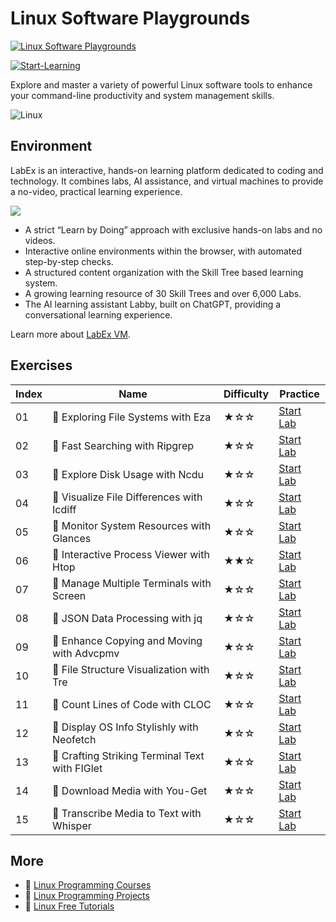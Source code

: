 # Linux Software Playgrounds

[![Linux Software Playgrounds](https://cover-creator.appbot.io/linux-software-playgrounds.png)](https://labex.io/courses/linux-software-playgrounds)

[![Start-Learning](https://img.shields.io/badge/Start-Learning-whitesmoke?style=for-the-badge)](https://labex.io/courses/linux-software-playgrounds)

Explore and master a variety of powerful Linux software tools to enhance your command-line productivity and system management skills.

![Linux](https://img.shields.io/badge/Linux-whitesmoke?style=for-the-badge&logo=linux)


## Environment

LabEx is an interactive, hands-on learning platform dedicated to coding and technology. It combines labs, AI assistance, and virtual machines to provide a no-video, practical learning experience.

![](https://tutorial-screenshot.getvm.io/images/vm-1725247253.png)

- A strict “Learn by Doing” approach with exclusive hands-on labs and no videos.
- Interactive online environments within the browser, with automated step-by-step checks.
- A structured content organization with the Skill Tree based learning system.
- A growing learning resource of 30 Skill Trees and over 6,000 Labs.
- The AI learning assistant Labby, built on ChatGPT, providing a conversational learning experience.

Learn more about [LabEx VM](https://support.labex.io/using-labex/virtual-machine).

## Exercises

|   Index | Name                                          | Difficulty   | Practice                                                                                                                    |
|---------|-----------------------------------------------|--------------|-----------------------------------------------------------------------------------------------------------------------------|
|      01 | 📖 Exploring File Systems with Eza             | ★☆☆          | <a target='_blank' href='https://labex.io/tutorials/linux-exploring-file-systems-with-eza-295948'>Start Lab</a>             |
|      02 | 📖 Fast Searching with Ripgrep                 | ★☆☆          | <a target='_blank' href='https://labex.io/tutorials/linux-fast-searching-with-ripgrep-384504'>Start Lab</a>                 |
|      03 | 📖 Explore Disk Usage with Ncdu                | ★☆☆          | <a target='_blank' href='https://labex.io/tutorials/linux-explore-disk-usage-with-ncdu-296141'>Start Lab</a>                |
|      04 | 📖 Visualize File Differences with Icdiff      | ★☆☆          | <a target='_blank' href='https://labex.io/tutorials/linux-visualize-file-differences-with-icdiff-272381'>Start Lab</a>      |
|      05 | 📖 Monitor System Resources with Glances       | ★☆☆          | <a target='_blank' href='https://labex.io/tutorials/linux-monitor-system-resources-with-glances-384503'>Start Lab</a>       |
|      06 | 📖 Interactive Process Viewer with Htop        | ★★☆          | <a target='_blank' href='https://labex.io/tutorials/linux-interactive-process-viewer-with-htop-271667'>Start Lab</a>        |
|      07 | 📖 Manage Multiple Terminals with Screen       | ★☆☆          | <a target='_blank' href='https://labex.io/tutorials/linux-manage-multiple-terminals-with-screen-271827'>Start Lab</a>       |
|      08 | 📖 JSON Data Processing with jq                | ★☆☆          | <a target='_blank' href='https://labex.io/tutorials/linux-json-data-processing-with-jq-279945'>Start Lab</a>                |
|      09 | 📖 Enhance Copying and Moving with Advcpmv     | ★☆☆          | <a target='_blank' href='https://labex.io/tutorials/linux-enhance-copying-and-moving-with-advcpmv-295937'>Start Lab</a>     |
|      10 | 📖 File Structure Visualization with Tre       | ★☆☆          | <a target='_blank' href='https://labex.io/tutorials/linux-file-structure-visualization-with-tre-384505'>Start Lab</a>       |
|      11 | 📖 Count Lines of Code with CLOC               | ★☆☆          | <a target='_blank' href='https://labex.io/tutorials/linux-count-lines-of-code-with-cloc-273383'>Start Lab</a>               |
|      12 | 📖 Display OS Info Stylishly with Neofetch     | ★☆☆          | <a target='_blank' href='https://labex.io/tutorials/linux-display-os-info-stylishly-with-neofetch-299825'>Start Lab</a>     |
|      13 | 📖 Crafting Striking Terminal Text with FIGlet | ★☆☆          | <a target='_blank' href='https://labex.io/tutorials/linux-crafting-striking-terminal-text-with-figlet-272383'>Start Lab</a> |
|      14 | 📖 Download Media with You-Get                 | ★☆☆          | <a target='_blank' href='https://labex.io/tutorials/linux-download-media-with-you-get-289657'>Start Lab</a>                 |
|      15 | 📖 Transcribe Media to Text with Whisper       | ★☆☆          | <a target='_blank' href='https://labex.io/tutorials/linux-transcribe-media-to-text-with-whisper-289658'>Start Lab</a>       |

## More

- 🔗 [Linux Programming Courses](https://github.com/labex-labs/awesome-programming-courses)
- 🔗 [Linux Programming Projects](https://github.com/labex-labs/awesome-programming-projects)
- 🔗 [Linux Free Tutorials](https://github.com/labex-labs/linux-free-tutorials)

